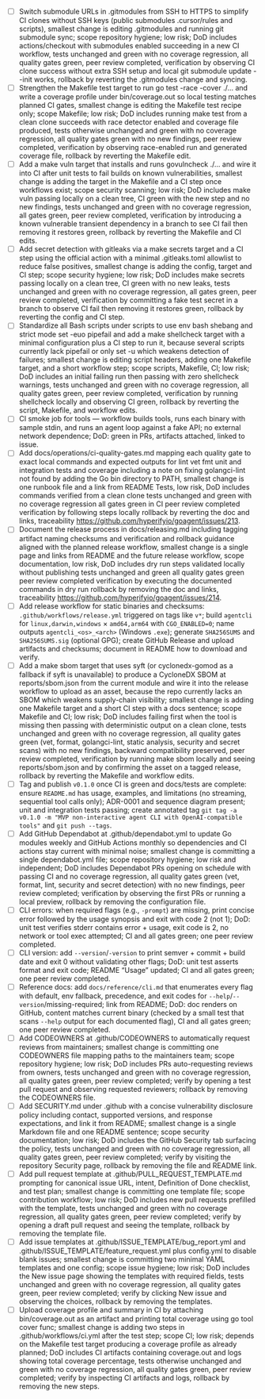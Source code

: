 * [ ] Switch submodule URLs in .gitmodules from SSH to HTTPS to simplify CI clones without SSH keys (public submodules .cursor/rules and scripts), smallest change is editing .gitmodules and running git submodule sync; scope repository hygiene; low risk; DoD includes actions/checkout with submodules enabled succeeding in a new CI workflow, tests unchanged and green with no coverage regression, all quality gates green, peer review completed, verification by observing CI clone success without extra SSH setup and local git submodule update --init works, rollback by reverting the .gitmodules change and syncing.
* [ ] Strengthen the Makefile test target to run go test -race -cover ./... and write a coverage profile under bin/coverage.out so local testing matches planned CI gates, smallest change is editing the Makefile test recipe only; scope Makefile; low risk; DoD includes running make test from a clean clone succeeds with race detector enabled and coverage file produced, tests otherwise unchanged and green with no coverage regression, all quality gates green with no new findings, peer review completed, verification by observing race-enabled run and generated coverage file, rollback by reverting the Makefile edit.
* [ ] Add a make vuln target that installs and runs govulncheck ./... and wire it into CI after unit tests to fail builds on known vulnerabilities, smallest change is adding the target in the Makefile and a CI step once workflows exist; scope security scanning; low risk; DoD includes make vuln passing locally on a clean tree, CI green with the new step and no new findings, tests unchanged and green with no coverage regression, all gates green, peer review completed, verification by introducing a known vulnerable transient dependency in a branch to see CI fail then removing it restores green, rollback by reverting the Makefile and CI edits.
* [ ] Add secret detection with gitleaks via a make secrets target and a CI step using the official action with a minimal .gitleaks.toml allowlist to reduce false positives, smallest change is adding the config, target and CI step; scope security hygiene; low risk; DoD includes make secrets passing locally on a clean tree, CI green with no new leaks, tests unchanged and green with no coverage regression, all gates green, peer review completed, verification by committing a fake test secret in a branch to observe CI fail then removing it restores green, rollback by reverting the config and CI step.
* [ ] Standardize all Bash scripts under scripts to use env bash shebang and strict mode set -euo pipefail and add a make shellcheck target with a minimal configuration plus a CI step to run it, because several scripts currently lack pipefail or only set -u which weakens detection of failures; smallest change is editing script headers, adding one Makefile target, and a short workflow step; scope scripts, Makefile, CI; low risk; DoD includes an initial failing run then passing with zero shellcheck warnings, tests unchanged and green with no coverage regression, all quality gates green, peer review completed, verification by running shellcheck locally and observing CI green, rollback by reverting the script, Makefile, and workflow edits.
* [ ] CI smoke job for tools — workflow builds tools, runs each binary with sample stdin, and runs an agent loop against a fake API; no external network dependence; DoD: green in PRs, artifacts attached, linked to issue.
* [ ] Add docs/operations/ci-quality-gates.md mapping each quality gate to exact local commands and expected outputs for lint vet fmt unit and integration tests and coverage including a note on fixing golangci-lint not found by adding the Go bin directory to PATH, smallest change is one runbook file and a link from README Tests, low risk, DoD includes commands verified from a clean clone tests unchanged and green with no coverage regression all gates green in CI peer review completed verification by following steps locally rollback by reverting the doc and links, traceability https://github.com/hyperifyio/goagent/issues/213.
* [ ] Document the release process in docs/releasing.md including tagging artifact naming checksums and verification and rollback guidance aligned with the planned release workflow, smallest change is a single page and links from README and the future release workflow, scope documentation, low risk, DoD includes dry run steps validated locally without publishing tests unchanged and green all quality gates green peer review completed verification by executing the documented commands in dry run rollback by removing the doc and links, traceability https://github.com/hyperifyio/goagent/issues/214.
* [ ] Add release workflow for static binaries and checksums: `.github/workflows/release.yml` triggered on tags like `v*`; build `agentcli` for `linux,darwin,windows` × `amd64,arm64` with `CGO_ENABLED=0`; name outputs `agentcli_<os>_<arch>` (Windows `.exe`); generate `SHA256SUMS` and `SHA256SUMS.sig` (optional GPG); create GitHub Release and upload artifacts and checksums; document in README how to download and verify.
* [ ] Add a make sbom target that uses syft (or cyclonedx-gomod as a fallback if syft is unavailable) to produce a CycloneDX SBOM at reports/sbom.json from the current module and wire it into the release workflow to upload as an asset, because the repo currently lacks an SBOM which weakens supply-chain visibility; smallest change is adding one Makefile target and a short CI step with a docs sentence; scope Makefile and CI; low risk; DoD includes failing first when the tool is missing then passing with deterministic output on a clean clone, tests unchanged and green with no coverage regression, all quality gates green (vet, format, golangci-lint, static analysis, security and secret scans) with no new findings, backward compatibility preserved, peer review completed, verification by running make sbom locally and seeing reports/sbom.json and by confirming the asset on a tagged release, rollback by reverting the Makefile and workflow edits.
* [ ] Tag and publish `v0.1.0` once CI is green and docs/tests are complete: ensure `README.md` has usage, examples, and limitations (no streaming, sequential tool calls only); ADR-0001 and sequence diagram present; unit and integration tests passing; create annotated tag `git tag -a v0.1.0 -m "MVP non-interactive agent CLI with OpenAI-compatible tools"` and `git push --tags`.
* [ ] Add GitHub Dependabot at .github/dependabot.yml to update Go modules weekly and GitHub Actions monthly so dependencies and CI actions stay current with minimal noise; smallest change is committing a single dependabot.yml file; scope repository hygiene; low risk and independent; DoD includes Dependabot PRs opening on schedule with passing CI and no coverage regression, all quality gates green (vet, format, lint, security and secret detection) with no new findings, peer review completed; verification by observing the first PRs or running a local preview, rollback by removing the configuration file.
* [ ] CLI errors: when required flags (e.g., `-prompt`) are missing, print concise error followed by the usage synopsis and exit with code 2 (not 1); DoD: unit test verifies stderr contains error + usage, exit code is 2, no network or tool exec attempted; CI and all gates green; one peer review completed.
* [ ] CLI version: add `--version`/`-version` to print semver + commit + build date and exit 0 without validating other flags; DoD: unit test asserts format and exit code; README “Usage” updated; CI and all gates green; one peer review completed.
* [ ] Reference docs: add `docs/reference/cli.md` that enumerates every flag with default, env fallback, precedence, and exit codes for `--help`/`--version`/missing-required; link from README; DoD: doc renders on GitHub, content matches current binary (checked by a small test that scans `--help` output for each documented flag), CI and all gates green; one peer review completed.
* [ ] Add CODEOWNERS at .github/CODEOWNERS to automatically request reviews from maintainers; smallest change is committing one CODEOWNERS file mapping paths to the maintainers team; scope repository hygiene; low risk; DoD includes PRs auto-requesting reviews from owners, tests unchanged and green with no coverage regression, all quality gates green, peer review completed; verify by opening a test pull request and observing requested reviewers; rollback by removing the CODEOWNERS file.
* [ ] Add SECURITY.md under .github with a concise vulnerability disclosure policy including contact, supported versions, and response expectations, and link it from README; smallest change is a single Markdown file and one README sentence; scope security documentation; low risk; DoD includes the GitHub Security tab surfacing the policy, tests unchanged and green with no coverage regression, all quality gates green, peer review completed; verify by visiting the repository Security page, rollback by removing the file and README link.
* [ ] Add pull request template at .github/PULL_REQUEST_TEMPLATE.md prompting for canonical issue URL, intent, Definition of Done checklist, and test plan; smallest change is committing one template file; scope contribution workflow; low risk; DoD includes new pull requests prefilled with the template, tests unchanged and green with no coverage regression, all quality gates green, peer review completed; verify by opening a draft pull request and seeing the template, rollback by removing the template file.
* [ ] Add issue templates at .github/ISSUE_TEMPLATE/bug_report.yml and .github/ISSUE_TEMPLATE/feature_request.yml plus config.yml to disable blank issues; smallest change is committing two minimal YAML templates and one config; scope issue hygiene; low risk; DoD includes the New issue page showing the templates with required fields, tests unchanged and green with no coverage regression, all quality gates green, peer review completed; verify by clicking New issue and observing the choices, rollback by removing the templates.
* [ ] Upload coverage profile and summary in CI by attaching bin/coverage.out as an artifact and printing total coverage using go tool cover func; smallest change is adding two steps in .github/workflows/ci.yml after the test step; scope CI; low risk; depends on the Makefile test target producing a coverage profile as already planned; DoD includes CI artifacts containing coverage.out and logs showing total coverage percentage, tests otherwise unchanged and green with no coverage regression, all quality gates green, peer review completed; verify by inspecting CI artifacts and logs, rollback by removing the new steps.
